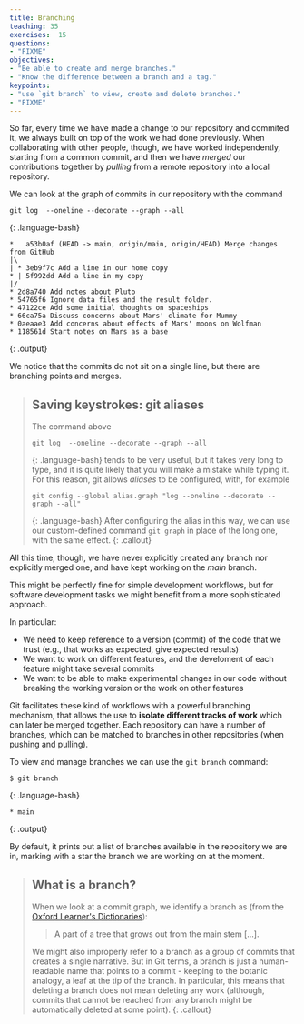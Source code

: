 ```yaml
---
title: Branching
teaching: 35
exercises:  15 
questions:
- "FIXME"
objectives:
- "Be able to create and merge branches."
- "Know the difference between a branch and a tag."
keypoints:
- "use `git branch` to view, create and delete branches."
- "FIXME"
---
```


So far, every time 
we have made a change to our repository 
and commited it, 
we always built 
on top of the work 
we had done previously.
When collaborating with other people, though,
we have worked independently, 
starting from a common commit,
and then we have *merged*
our contributions together
by *pulling* from a remote repository
into a local repository.
 
We can look at the graph of commits in our repository
with the command

~~~
git log  --oneline --decorate --graph --all
~~~
{: .language-bash}
~~~
*   a53b0af (HEAD -> main, origin/main, origin/HEAD) Merge changes from GitHub
|\  
| * 3eb9f7c Add a line in our home copy
* | 5f992dd Add a line in my copy
|/  
* 2d8a740 Add notes about Pluto
* 54765f6 Ignore data files and the result folder.
* 47122ce Add some initial thoughts on spaceships
* 66ca75a Discuss concerns about Mars' climate for Mummy
* 0aeaae3 Add concerns about effects of Mars' moons on Wolfman
* 118561d Start notes on Mars as a base
~~~
{: .output}

We notice that the commits 
do not sit on a single line, 
but there are branching points and merges.

> ## Saving keystrokes: git aliases
> The command above
> ~~~
> git log  --oneline --decorate --graph --all
> ~~~
> {: .language-bash}
> tends to be very useful, but it takes very long to type,
> and it is quite likely that you will make a mistake while typing it.
> For this reason, git allows *aliases* to be configured, 
> with, for example
> ~~~
> git config --global alias.graph "log --oneline --decorate --graph --all"
> ~~~
> {: .language-bash}
> After configuring the alias in this way,
> we can use our custom-defined command `git graph` 
> in place of the long one, with the same effect.
{: .callout}

All this time, though,
we have never explicitly created any branch
nor explicitly merged one,
and have kept working 
on the *main* branch.

This might be perfectly fine
for simple development workflows,
but for software development tasks
we might benefit from a more sophisticated approach.

In particular:
- We need to keep reference to a version (commit)
  of the code that we trust 
  (e.g., that works as expected, give expected results)
- We want to work on different features, 
  and the develoment of each feature 
  might take several commits
- We want to be able to make experimental changes
  in our code without breaking the working version
  or the work on other features

Git facilitates these kind of workflows 
with a powerful branching mechanism,
that allows the use to **isolate different tracks of work**
which can later be merged together.
Each repository can have a number of branches,
which can be matched to branches in other repositories
(when pushing and pulling).


To view and manage branches
we can use the `git branch` command:
~~~
$ git branch
~~~
{: .language-bash}

~~~
* main 
~~~
{: .output}

By default, it prints out a list of branches 
available in the repository we are in,
marking with a star the branch we are working on 
at the moment.
  
> ## What is a branch? 
> When we look at a commit graph, 
> we identify a branch as 
> (from the [Oxford Learner's Dictionaries][oxford-dict]):
>
> > A part of a tree that grows out from the main stem [...].  
>
> We might also improperly refer to a branch 
> as a group of commits that creates a single narrative.
> But in Git terms, a branch is just a human-readable name
> that points to a commit - keeping to the botanic analogy, 
> a leaf at the tip of the branch. 
> In particular, this means that deleting a branch
> does not mean deleting any work
> (although, commits that cannot be reached from any branch
> might be automatically deleted at some point).
{: .callout}



[oxford-dict]: https://www.oxfordlearnersdictionaries.com/




